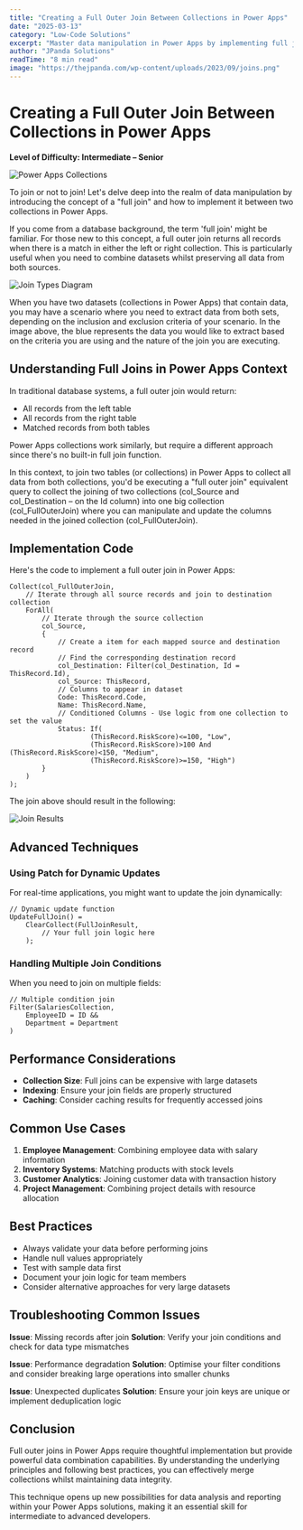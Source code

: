 ```yaml
---
title: "Creating a Full Outer Join Between Collections in Power Apps"
date: "2025-03-13"
category: "Low-Code Solutions"
excerpt: "Master data manipulation in Power Apps by implementing full joins between collections. Essential techniques for combining datasets effectively in canvas applications."
author: "JPanda Solutions"
readTime: "8 min read"
image: "https://thejpanda.com/wp-content/uploads/2023/09/joins.png"
---
```


# Creating a Full Outer Join Between Collections in Power Apps

**Level of Difficulty: Intermediate – Senior**

![Power Apps Collections](https://thejpanda.com/wp-content/uploads/2020/08/automation-1.png)

To join or not to join! Let's delve deep into the realm of data manipulation by introducing the concept of a "full join" and how to implement it between two collections in Power Apps.

If you come from a database background, the term 'full join' might be familiar. For those new to this concept, a full outer join returns all records when there is a match in either the left or right collection. This is particularly useful when you need to combine datasets whilst preserving all data from both sources.

![Join Types Diagram](https://thejpanda.com/wp-content/uploads/2023/09/image-1.png)

When you have two datasets (collections in Power Apps) that contain data, you may have a scenario where you need to extract data from both sets, depending on the inclusion and exclusion criteria of your scenario. In the image above, the blue represents the data you would like to extract based on the criteria you are using and the nature of the join you are executing.

## Understanding Full Joins in Power Apps Context

In traditional database systems, a full outer join would return:
- All records from the left table
- All records from the right table  
- Matched records from both tables

Power Apps collections work similarly, but require a different approach since there's no built-in full join function.

In this context, to join two tables (or collections) in Power Apps to collect all data from both collections, you'd be executing a "full outer join" equivalent query to collect the joining of two collections (col_Source and col_Destination – on the Id column) into one big collection (col_FullOuterJoin) where you can manipulate and update the columns needed in the joined collection (col_FullOuterJoin).

## Implementation Code

Here's the code to implement a full outer join in Power Apps:

```powerapps
Collect(col_FullOuterJoin,
    // Iterate through all source records and join to destination collection
    ForAll(
        // Iterate through the source collection
        col_Source,
        {
            // Create a item for each mapped source and destination record
            // Find the corresponding destination record
            col_Destination: Filter(col_Destination, Id = ThisRecord.Id),
            col_Source: ThisRecord,
            // Columns to appear in dataset
            Code: ThisRecord.Code,
            Name: ThisRecord.Name,
            // Conditioned Columns - Use logic from one collection to set the value
            Status: If(
                    (ThisRecord.RiskScore)<=100, "Low",
                    (ThisRecord.RiskScore)>100 And (ThisRecord.RiskScore)<150, "Medium",
                    (ThisRecord.RiskScore)>=150, "High")
        }
    )
);
```

The join above should result in the following:

![Join Results](https://thejpanda.com/wp-content/uploads/2023/09/joins.png)

## Advanced Techniques

### Using Patch for Dynamic Updates

For real-time applications, you might want to update the join dynamically:

```powerapps
// Dynamic update function
UpdateFullJoin() = 
    ClearCollect(FullJoinResult,
        // Your full join logic here
    );
```

### Handling Multiple Join Conditions

When you need to join on multiple fields:

```powerapps
// Multiple condition join
Filter(SalariesCollection, 
    EmployeeID = ID && 
    Department = Department
)
```

## Performance Considerations

- **Collection Size**: Full joins can be expensive with large datasets
- **Indexing**: Ensure your join fields are properly structured
- **Caching**: Consider caching results for frequently accessed joins

## Common Use Cases

1. **Employee Management**: Combining employee data with salary information
2. **Inventory Systems**: Matching products with stock levels
3. **Customer Analytics**: Joining customer data with transaction history
4. **Project Management**: Combining project details with resource allocation

## Best Practices

- Always validate your data before performing joins
- Handle null values appropriately
- Test with sample data first
- Document your join logic for team members
- Consider alternative approaches for very large datasets

## Troubleshooting Common Issues

**Issue**: Missing records after join
**Solution**: Verify your join conditions and check for data type mismatches

**Issue**: Performance degradation
**Solution**: Optimise your filter conditions and consider breaking large operations into smaller chunks

**Issue**: Unexpected duplicates
**Solution**: Ensure your join keys are unique or implement deduplication logic

## Conclusion

Full outer joins in Power Apps require thoughtful implementation but provide powerful data combination capabilities. By understanding the underlying principles and following best practices, you can effectively merge collections whilst maintaining data integrity.

This technique opens up new possibilities for data analysis and reporting within your Power Apps solutions, making it an essential skill for intermediate to advanced developers.